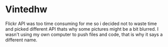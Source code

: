 # Vintedhw 
Flickr API was too time consuming for me so i decided not to waste time and picked different API thats why some pictures might be a bit blurred.
I wasn't using my own computer to push files and code, that is why it says a different name.
